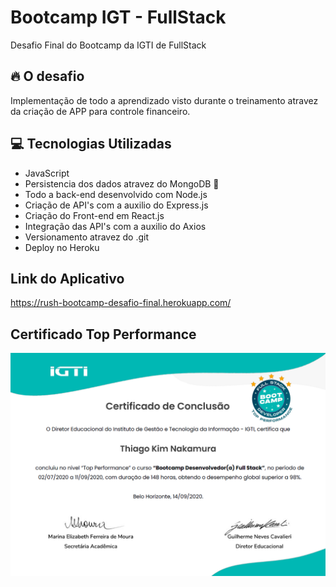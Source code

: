 # Bootcamp IGT - FullStack 
Desafio Final do Bootcamp da IGTI de FullStack

## 🔥 O desafio

Implementação de todo a aprendizado visto durante o treinamento atravez da criação de APP para controle financeiro.

## 💻 Tecnologias Utilizadas

- JavaScript
- Persistencia dos dados atravez do MongoDB :leaves:
- Todo a back-end desenvolvido com Node.js
- Criação de API's com a auxilio do Express.js
- Criação do Front-end em React.js
- Integração das API's com a auxilio do Axios
- Versionamento atravez do .git
- Deploy no Heroku

## Link do Aplicativo
https://rush-bootcamp-desafio-final.herokuapp.com/

## Certificado Top Performance

![Cat](https://github.com/thiagokim17/bootcamp_igti/blob/master/certificado.png)
